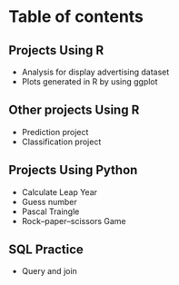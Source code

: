 # Table of contents
## Projects Using R
* Analysis for display advertising dataset
* Plots generated in R by using ggplot
## Other projects Using R
* Prediction project
* Classification project
## Projects Using Python
* Calculate Leap Year
* Guess number 
* Pascal Traingle
* Rock–paper–scissors Game
## SQL Practice
* Query and join
